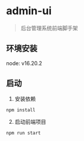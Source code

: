 # admin-ui

> 后台管理系统前端脚手架

## 环境安装

node: v16.20.2

## 启动

1. 安装依赖
```
npm install
```
2. 启动前端项目
```
npm run start
```
